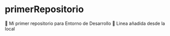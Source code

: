 # primerRepositorio
🚀 Mi primer repositorio para Entorno de Desarrollo 🚀
Linea añadida desde la local
